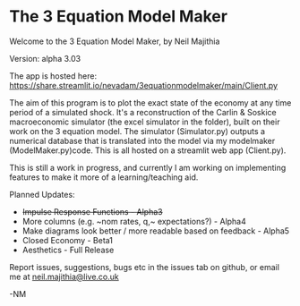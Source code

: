 # The 3 Equation Model Maker
Welcome to the 3 Equation Model Maker, by Neil Majithia

Version: alpha 3.03

The app is hosted here: https://share.streamlit.io/nevadam/3equationmodelmaker/main/Client.py 

The aim of this program is to plot the exact state of the economy at any time period of a simulated shock.
It's a reconstruction of the Carlin & Soskice macroeconomic simulator (the excel simulator in the folder), built on their work on the 3 equation model.
The simulator (Simulator.py) outputs a numerical database that is translated into the model via my modelmaker  (ModelMaker.py)code. This is all hosted on a streamlit web app (Client.py).

This is still a work in progress, and currently I am working on implementing features to make it more of a learning/teaching aid.

Planned Updates:
* ~~Impulse Response Functions - Alpha3~~
* More columns (e.g. ~nom rates, q,~ expectations?) - Alpha4
* Make diagrams look better / more readable based on feedback - Alpha5
* Closed Economy - Beta1
* Aesthetics - Full Release

Report issues, suggestions, bugs etc in the issues tab on github, or email me at neil.majithia@live.co.uk 

-NM
